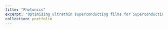 ```yaml
---
title: "Photonics"
excerpt: "Optimising ultrathin superconducting films for Superconducting nanowire single photon detectors <br/><img src='/images/3.jpg'>"
collection: portfolio
---
```


